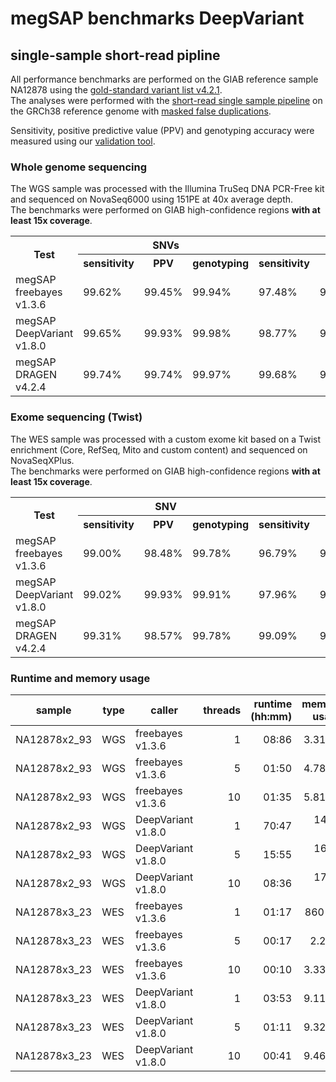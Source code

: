 # megSAP benchmarks DeepVariant

## single-sample short-read pipline

All performance benchmarks are performed on the GIAB reference sample NA12878 using the [gold-standard variant list v4.2.1](https://ftp-trace.ncbi.nlm.nih.gov/giab/ftp/release/NA12878_HG001/NISTv4.2.1/GRCh38/).  
The analyses were performed with the [short-read single sample pipeline](https://github.com/imgag/megSAP/blob/master/src/Pipelines/analyze.php) on the GRCh38 reference genome with [masked false duplications](https://www.nature.com/articles/s41587-021-01158-1).

Sensitivity, positive predictive value (PPV) and genotyping accuracy were measured using our [validation tool](https://github.com/imgag/megSAP/blob/master/src/Auxilary/validate_NA12878.php).

### Whole genome sequencing

The WGS sample was processed with the Illumina TruSeq DNA PCR-Free kit and sequenced on NovaSeq6000 using 151PE at 40x average depth.  
The benchmarks were performed on GIAB high-confidence regions **with at least 15x coverage**.

<table>
	<tr>
		<th rowspan=2>Test</th>
		<th colspan=3>SNVs</th>
		<th colspan=3>InDels</th>
	</tr>
	<tr>
		<th>sensitivity</th>
		<th>PPV</th>
		<th>genotyping</th>
		<th>sensitivity</th>
		<th>PPV</th>
		<th>genotyping</th>
	</tr>
	<tr>
		<td>megSAP freebayes v1.3.6</td> <!--- dataset: NA12878x2_93 @ 40x --->
		<td>99.62%</td>
		<td>99.45%</td>
		<td>99.94%</td>
		<td>97.48%</td>
		<td>99.42%</td>
		<td>98.46%</td>
	</tr>
	<tr>
		<td>megSAP DeepVariant v1.8.0</td> <!--- dataset: NA12878x2_93 @ 40x --->
		<td>99.65%</td>
		<td>99.93%</td>
		<td>99.98%</td>
		<td>98.77%</td>
		<td>99.72%</td>
		<td>99.81%</td>
	</tr>
	<tr>
		<td>megSAP DRAGEN v4.2.4</td> <!--- dataset: NA12878x2_93 @ 40x --->
		<td>99.74%</td>
		<td>99.74%</td>
		<td>99.97%</td>
		<td>99.68%</td>
		<td>99.66%</td>
		<td>99.91%</td>
	</tr>
</table>

### Exome sequencing (Twist)

The WES sample was processed with a custom exome kit based on a Twist enrichment (Core, RefSeq, Mito and custom content) and sequenced on NovaSeqXPlus.   
The benchmarks were performed on GIAB high-confidence regions **with at least 15x coverage**.

<table>
	<tr>
		<th rowspan=2>Test</th>
		<th colspan=3>SNV</th>
		<th colspan=3>InDel</th>
	</tr>
	<tr>
		<th>sensitivity</th>
		<th>PPV</th>
		<th>genotyping</th>
		<th>sensitivity</th>
		<th>PPV</th>
		<th>genotyping</th>
	</tr>
	<tr>
		<td>megSAP freebayes v1.3.6</td> <!--- dataset: NA12878x3_23 @ 188x --->
		<td>99.00%</td>
		<td>98.48%</td>
		<td>99.78%</td>
		<td>96.79%</td>
		<td>96.57%</td>
		<td>96.07%</td>
	</tr>
	<tr>
		<td>megSAP DeepVariant v1.8.0</td> <!--- dataset: NA12878x3_23 @ 188x --->
		<td>99.02%</td>
		<td>99.93%</td>
		<td>99.91%</td>
		<td>97.96%</td>
		<td>99.45%</td>
		<td>99.86%</td>
	<tr>
	<tr>
		<td>megSAP DRAGEN v4.2.4</td> <!--- dataset: NA12878x3_23 @ 188x --->
		<td>99.31%</td>
		<td>98.57%</td>
		<td>99.78%</td>
		<td>99.09%</td>
		<td>97.20%</td>
		<td>99.45%</td>
	</tr>
</table>

### Runtime and memory usage


| sample     | type | caller  | threads | runtime (hh:mm) | memory usage |
|------------|------|------------|--------:|----------------:|-------------:|
| NA12878x2_93 | WGS  |freebayes v1.3.6 	|     1   | 08:86            | 3.31 GB      |
| NA12878x2_93 | WGS  |freebayes v1.3.6		|     5   | 01:50            | 4.78 GB       |
| NA12878x2_93 | WGS  |freebayes v1.3.6  	|     10  | 01:35            | 5.81 GB      |
| NA12878x2_93 | WGS  |DeepVariant v1.8.0	|     1   | 70:47            | 14.96 GB      |
| NA12878x2_93 | WGS  |DeepVariant v1.8.0  	|     5   | 15:55            | 16.28 GB      |
| NA12878x2_93 | WGS  |DeepVariant v1.8.0	|     10  | 08:36       	 	| 17.51 GB		|
| NA12878x3_23 | WES  |freebayes v1.3.6 	|     1   | 01:17            | 860 MB      |
| NA12878x3_23 | WES  |freebayes v1.3.6		|     5   | 00:17            | 2.2 GB      |
| NA12878x3_23 | WES  |freebayes v1.3.6  	|     10  | 00:10            | 3.33 GB      |
| NA12878x3_23 | WES  |DeepVariant v1.8.0	|     1   | 03:53            | 9.11 GB      |
| NA12878x3_23 | WES  |DeepVariant v1.8.0  	|     5   | 01:11            | 9.32 GB      |
| NA12878x3_23 | WES  |DeepVariant v1.8.0	|     10  | 00:41       		| 9.46 GB		|
